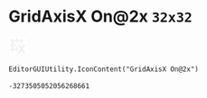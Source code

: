 # GridAxisX On@2x `32x32`
<img src="/img/GridAxisX%20On@2x.png" width=32 height=32>

``` CSharp
EditorGUIUtility.IconContent("GridAxisX On@2x")
```
```
-3273505052056268661
```
